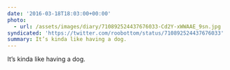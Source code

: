 ```yaml
---
date: '2016-03-18T18:03:00+00:00'
photo:
  - url: /assets/images/diary/710892524437676033-Cd2Y-xWWAAE_9sn.jpg
syndicated: 'https://twitter.com/roobottom/status/710892524437676033'
summary: It’s kinda like having a dog.
---
```

It’s kinda like having a dog. 
